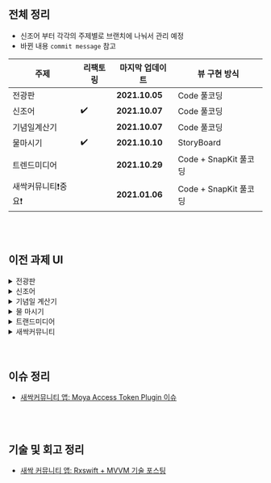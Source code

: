 </br>
</br>

## 전체 정리
- 신조어 부터 각각의 주제별로 브랜치에 나눠서 관리 예정
- 바뀐 내용 `commit message` 참고

| 주제                   | 리팩토링           | 마지막 업데이트                     |  뷰 구현 방식    |  
| --------------------- | ---------------- | ---------------------------     | ------------- |  
| 전광판                  |                  |  **2021.10.05**                 |   Code 풀코딩|  
| 신조어                  |  ✔️               |  **2021.10.07**                 |   Code 풀코딩|     
| 기념일계산기              |                 |  **2021.10.07**                 |   Code 풀코딩|  
| 물마시기                |     ✔️            |  **2021.10.10**                  |   StoryBoard |  
| 트렌드미디어             |                 |  **2021.10.29**                  |   Code + SnapKit 풀코딩 |  
| 새싹커뮤니티❗️중요❗️            |                 |  **2021.01.06**                  |   Code + SnapKit 풀코딩 |  

</br>
</br>

## 이전 과제 UI

<details><summary>전광판</summary>
   
![ 전광판 mp4](https://user-images.githubusercontent.com/42762236/136308780-01a8ac9e-63a2-41d9-ae60-8d1e247ae86a.gif)

</br>
</br>
</br>
</br>
</details>

<details><summary>신조어</summary>
   
![신조어 mp4](https://user-images.githubusercontent.com/42762236/136308787-7e6ab252-56e1-4504-9ec2-09ee2ebfba3e.gif)

</br>
</br>
</br>
</br>
</details>

<details><summary>기념일 계산기</summary>

![Simulator Screen Recording - iPhone 11 - 2021-10-07 at 20 14 37](https://user-images.githubusercontent.com/42762236/136373797-534db939-0c62-4608-a154-64df7299cade.gif)
</br>
</br>
</br>
</br>
</details>

<details><summary>물 마시기</summary>

   
https://user-images.githubusercontent.com/42762236/136702716-5224904e-430a-4e8e-960c-63e21bd96021.mp4
   
</br>
</br>
</br>
</details>


<details><summary>트랜드미디어</summary>

## 트랜드 미디어 

UI 자료 없음
</br>
</br>

</details>

<details><summary>새싹커뮤니티</summary>

## 새싹커뮤니티

https://user-images.githubusercontent.com/42762236/148384188-5edae9b9-d640-4f27-b9ef-a3f4eec26e54.mp4

</br>
</br>
</details>
</br>
</br>

## 이슈 정리 
- [새싹커뮤니티 앱: Moya Access Token Plugin 이슈](https://cau-meng2.tistory.com/133)
</br>
</br>

## 기술 및 회고 정리
- [새싹 커뮤니티 앱: Rxswift + MVVM 기술 포스팅](https://cau-meng2.tistory.com/131)

</br>
</br>

